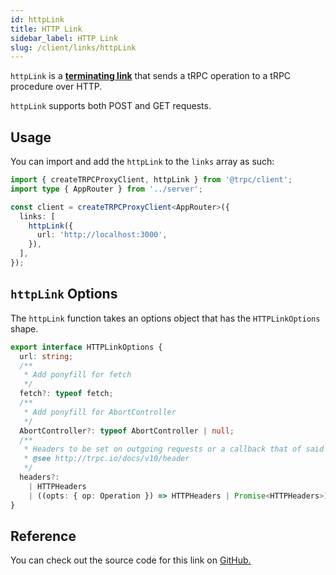 ```yaml
---
id: httpLink
title: HTTP Link
sidebar_label: HTTP Link
slug: /client/links/httpLink
---
```


`httpLink` is a [**terminating link**](./overview.md#the-terminating-link) that sends a tRPC operation to a tRPC procedure over HTTP.

`httpLink` supports both POST and GET requests.

## Usage

You can import and add the `httpLink` to the `links` array as such:

```ts title="client/index.ts"
import { createTRPCProxyClient, httpLink } from '@trpc/client';
import type { AppRouter } from '../server';

const client = createTRPCProxyClient<AppRouter>({
  links: [
    httpLink({
      url: 'http://localhost:3000',
    }),
  ],
});
```

## `httpLink` Options

The `httpLink` function takes an options object that has the `HTTPLinkOptions` shape.

```ts
export interface HTTPLinkOptions {
  url: string;
  /**
   * Add ponyfill for fetch
   */
  fetch?: typeof fetch;
  /**
   * Add ponyfill for AbortController
   */
  AbortController?: typeof AbortController | null;
  /**
   * Headers to be set on outgoing requests or a callback that of said headers
   * @see http://trpc.io/docs/v10/header
   */
  headers?:
    | HTTPHeaders
    | ((opts: { op: Operation }) => HTTPHeaders | Promise<HTTPHeaders>);
}
```

## Reference

You can check out the source code for this link on [GitHub.](https://github.com/trpc/trpc/blob/main/packages/client/src/links/httpLink.ts)
